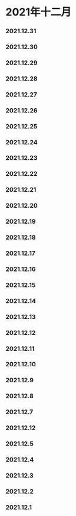 # 2021年十二月
### 2021.12.31
### 2021.12.30
### 2021.12.29
### 2021.12.28
### 2021.12.27
### 2021.12.26
### 2021.12.25
### 2021.12.24
### 2021.12.23
### 2021.12.22
### 2021.12.21
### 2021.12.20
### 2021.12.19
### 2021.12.18
### 2021.12.17
### 2021.12.16
### 2021.12.15
### 2021.12.14
### 2021.12.13
### 2021.12.12
### 2021.12.11
### 2021.12.10
### 2021.12.9
### 2021.12.8
### 2021.12.7
### 2021.12.12
### 2021.12.5
### 2021.12.4
### 2021.12.3
### 2021.12.2
### 2021.12.1

